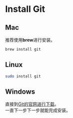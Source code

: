 # Install Git
## Mac
推荐使用**brew**进行安装。  
```bash
brew install git
```

## Linux
```bash
sudo install git
```

## Windows
直接到[Git的官网进行下载](https://git-scm.com/)。  
一直下一步下一步就能完成安装。  

